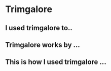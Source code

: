# Trimgalore

## I used trimgalore to..

## Trimgalore works by ...

## This is how I used trimgalore ...
